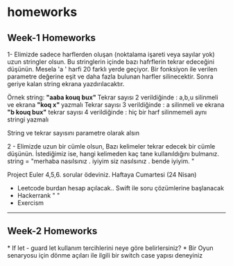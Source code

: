 # homeworks

<h2> Week-1 Homeworks </h2>

 1- Elimizde sadece harflerden oluşan (noktalama işareti veya sayılar yok) uzun stringler olsun. Bu stringlerin içinde bazı hafrflerin tekrar edeceğini düşünün. Mesela 'a ' harfi 20 farklı yerde geçiyor. Bir fonksiyon ile verilen parametre değerine eşit ve daha fazla bulunan harfler silinecektir. Sonra geriye kalan string ekrana yazdırılacaktır.
 
 Örnek string: <b> "aaba kouq bux" </b>
 Tekrar sayısı 2 verildiğinde : a,b,u silinmeli ve ekrana <b> "koq x" </b> yazmalı
 Tekrar sayısı 3 verildiğinde : a silinmeli ve ekrana <b>"b kouq bux"</b>
 tekrar sayısı 4 verildiğinde  :  hiç bir harf silinmemeli aynı stringi yazmalı
 
 String ve tekrar sayısını parametre olarak alsın
 
 2 - Elimizde uzun bir cümle olsun, Bazı kelimeler tekrar edecek bir cümle düşünün. İstediğimiz ise, hangi kelimeden kaç tane kullanıldığını bulmanız.
 string = "merhaba nasılsınız . iyiyim siz nasılsınız . bende iyiyim. "
 
 Project Euler 4,5,6. sorular ödeviniz. Haftaya Cumartesi (24 Nisan)
 - Leetcode burdan hesap açılacak.. Swift ile soru çözümlerine başlanacak
 - Hackerrank " "
 - Exercism 
 
------------------------------------------------------------------------------
<h2> Week-2 Homeworks </h2>
* If let - guard let kullanım tercihlerini neye göre belirlersiniz?
* Bir Oyun senaryosu  için dönme açıları ile ilgili bir switch case yapısı deneyiniz
